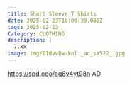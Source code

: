 ```yaml
---
title: Short Sleeve T Shirts
date: 2025-02-23T18:00:39.080Z
tags: 2025-02-23
Category: CLOTHING
description: |
  7.xx
image: img/61dvv8w-knl._ac_sx522_.jpg
---
```

https://spd.ooo/aq8v4yt98n
AD